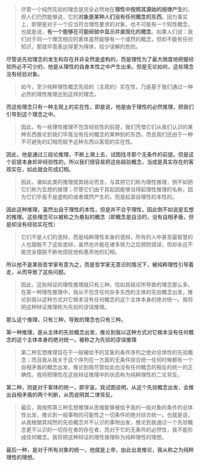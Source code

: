<blockquote data-pid="AuY7V_QE">尽管一个纯然先验的理念是完全必然地在<b>理性中按照其源始的规律产生</b>的，但人们仍然能够说，它的<b>对象是某种人们没有任何概念的东西</b>。因为事实上，即便是对于一个应当符合理性要求的对象，也不可能有一个知性概念，也就是说，<b>有一个能够在可能经验中显示并直观化的概念</b>。如果人们说：我们对于同一个理念相应的客体虽然能够有一个或然的概念，但却不能有任何知识，那就毕竟表达得更为得体，较少误解的危险。</blockquote><p data-pid="1447793k">尽管说先验理念的发生和存在并非全然是虚构的，而是理性为了最大限度地把握经验所必不可少的，他是从理性的自身本性之中产生出来。但是无论如何，这些理念没有经验对象。</p><blockquote data-pid="daro7R9-">如今，至少纯粹理性概念先验的（主观的）实在性，乃是基于我们通过一种必然的理性推理达到这样的理念。</blockquote><p data-pid="p9Gsis6s">而这些理念只有一种主观上的实在性，即是说，他是由于理性的必然推理，把我们引导到这个理念之中。</p><blockquote data-pid="gD12CF7k">因此，有一些理性推理不包含经验性的前提，我们凭借它们从我们认识的某种东西推论到我们毕竟没有任何概念的某种别的东西，而且我们还由于一种不可避免的幻相而赋予这种东西以客观的实在性。</blockquote><p data-pid="v1nhVexm">因此，他是通过三段论推理，不断上溯上去，试图找寻那个无条件的前提。但是这个前提本身却非经验性的，所以我们很容易把这些超验概念，当成是真实存在的客观实在，如此就会形成幻相。</p><blockquote data-pid="Dhh_r1_P">因此，诸如此类的推理就其结论而言，与其把它们称为理性推理，倒不如把它们称为玄想的推理；尽管它们由于其起因能够当得起理性推理的名称，因为它们毕竟不是虚构的或者偶然产生的，而是起源自理性的本性的。</blockquote><p data-pid="hybQN2xs">因此这种推理，虽然出自于理性的本性，但是并不合乎理性，因此倒不如说是玄想的推理。这些理念可以被称之为悬拟的概念（即概念是自洽的，没有自相矛盾，但是却没有经验实在性）</p><blockquote data-pid="sEJhyPg6">它们不是人们的诡辩，而是纯粹理性本身的诡辩，所有的人中甚至最智慧的人也摆脱不了这些诡辩，虽然也许能在诸多努力之后预防错误，但却永远不能完全摆脱不断地烦扰他和愚弄他的幻相。</blockquote><p data-pid="EmZw1lv_">所以他不是某些哲学家有意为之，而是哲学家无意识的情况下，被纯粹理性引导着走，从而导致了这些问题。</p><blockquote data-pid="nR9WBAre">因此，这些辩证的理性推理就只有三种，恰如其结论所导致的理念那么多。在第一种理性推理中，我从不包含任何杂多东西的主体的先验概念出发，推论到我以这种方式对它根本没有任何概念的这个主体本身的绝对统一。我将把这种辩证推理称为先验的谬误推理。</blockquote><p data-pid="oYMe64AU">那么这个推理，只有三种，导致的理念也只有三种。</p><p data-pid="9-UhAioi">第一种推理，是从主体的先验概念出发，推论到我以这种方式对它根本没有任何概念的这个主体本身的绝对统一。被称之为先验的谬误推理</p><blockquote data-pid="M9UJ99qV">第二种玄想推理旨在于一般被给予的显象的条件序列之绝对总体性的先验概念；而且我从我关于这个序列在一方面的无条件综合统一任何时候都有一个自相矛盾的概念出发，推论到我尽管如此也没有任何概念的相反的统一的正确性。我将把理性在这些辩证推理中的状态称为纯粹理性的二论背反。</blockquote><p data-pid="rrO_AP1Y">第二种，则是对于客体的统一，即宇宙。我试图说明，从这个先验概念出发，会推出自相矛盾的两个判断，从而说明其二律背反。</p><blockquote data-pid="JHewOeQ9">最后，我按照第三种玄想推理从思维能够被给予我的一般对象的条件的总体性出发，推论到一般事物的可能性之一切条件的绝对综合统一。也就是说，从我根据其纯然的先验概念并不认识的事物出发，推论到我通过一个先验概念更不认识的一切存在者的存在者，而对于它的无条件的必然性，我不能形成任何概念。我将把这种辩证的理性推理称为纯粹理性的理想。</blockquote><p data-pid="Ogd0ynHS">最后一种，是对于所有对象的统一，他就是上帝，由此出发推论，我从称之为纯粹理性的理想。</p><p></p>